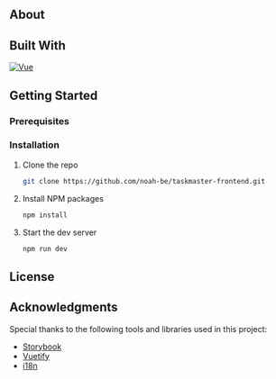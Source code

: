 ## About

## Built With

[![Vue][Vue.js]][Vue-url]

## Getting Started

### Prerequisites

### Installation

1. Clone the repo
   ```sh
   git clone https://github.com/noah-be/taskmaster-frontend.git
   ```
2. Install NPM packages
   ```sh
   npm install
   ```
3. Start the dev server
   ```sh
   npm run dev
   ```

## License

[Vue.js]: https://img.shields.io/badge/Vue.js-35495E?style=for-the-badge&logo=vuedotjs&logoColor=4FC08D
[Vue-url]: https://vuejs.org/

## Acknowledgments

Special thanks to the following tools and libraries used in this project:

- [Storybook](https://storybook.js.org)
- [Vuetify](https://vuetifyjs.com)
- [i18n](https://www.npmjs.com/package/i18n)
